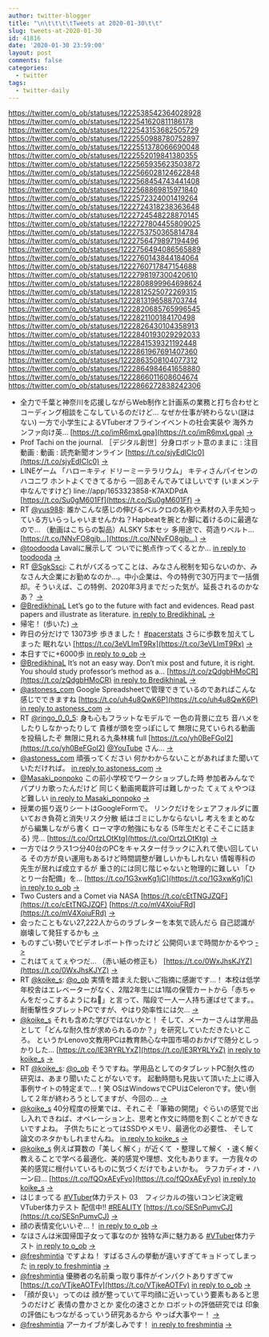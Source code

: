 ```yaml
---
author: twitter-blogger
title: "\n\t\t\t\tTweets at 2020-01-30\t\t"
slug: tweets-at-2020-01-30
id: 41816
date: '2020-01-30 23:59:00'
layout: post
comments: false
categories:
  - twitter
tags:
  - twitter-daily
---
```


https://twitter.com/o_ob/statuses/1222538542364028928 https://twitter.com/o_ob/statuses/1222541620811186178 https://twitter.com/o_ob/statuses/1222543153682505729 https://twitter.com/o_ob/statuses/1222550988780752897 https://twitter.com/o_ob/statuses/1222551378066690048 https://twitter.com/o_ob/statuses/1222552019841380355 https://twitter.com/o_ob/statuses/1222565935623503872 https://twitter.com/o_ob/statuses/1222566028124622848 https://twitter.com/o_ob/statuses/1222568454743441408 https://twitter.com/o_ob/statuses/1222568869815971840 https://twitter.com/o_ob/statuses/1222572324001419264 https://twitter.com/o_ob/statuses/1222724318238363648 https://twitter.com/o_ob/statuses/1222724548228870145 https://twitter.com/o_ob/statuses/1222727804455809025 https://twitter.com/o_ob/statuses/1222753750365814784 https://twitter.com/o_ob/statuses/1222756479897194496 https://twitter.com/o_ob/statuses/1222756494086565889 https://twitter.com/o_ob/statuses/1222760143844184064 https://twitter.com/o_ob/statuses/1222760717847154688 https://twitter.com/o_ob/statuses/1222798197300420610 https://twitter.com/o_ob/statuses/1222808899964698624 https://twitter.com/o_ob/statuses/1222812525072269315 https://twitter.com/o_ob/statuses/1222813196588703744 https://twitter.com/o_ob/statuses/1222820685765996545 https://twitter.com/o_ob/statuses/1222821100184170498 https://twitter.com/o_ob/statuses/1222826430104358913 https://twitter.com/o_ob/statuses/1222840193029292033 https://twitter.com/o_ob/statuses/1222841539321192448 https://twitter.com/o_ob/statuses/1222861967691407360 https://twitter.com/o_ob/statuses/1222863508104077312 https://twitter.com/o_ob/statuses/1222864984641658880 https://twitter.com/o_ob/statuses/1222866011608604674 https://twitter.com/o_ob/statuses/1222866272838242306  

*   全力で千葉と神奈川を応援しながらWeb制作と計画系の業務と打ち合わせとコーディング相談をこなしているのだけど… なぜか仕事が終わらない(謎はない) 一方で小学生によるVTuberオフラインイベントの社会実装や 海外カンファ向け英… [https://t.co/imR6mxLgpa](https://t.co/imR6mxLgpa) [->](https://twitter.com/o_ob/statuses/1222538542364028928)
*   Prof Tachi on the journal. ［デジタル創世］分身ロボット意のままに : 注目動画 : 動画 : 読売新聞オンライン [https://t.co/sjyEdICIc0](https://t.co/sjyEdICIc0) [->](https://twitter.com/o_ob/statuses/1222541620811186178)
*   LINEゲーム 「ハローキティ ドリーミーテラリウム」 キティさんパイセンのハコニワ ホントよくできてるから 一回あそんでみてほしいです (いまメンテ中なんですけど) line://app/1653323858-K7AXDPdA [https://t.co/Su0gM601Ff](https://t.co/Su0gM601Ff) [->](https://twitter.com/o_ob/statuses/1222543153682505729)
*   RT [@yus988](https://twitter.com/yus988): 誰かこんな感じの伸びるベルクロの名称や素材の入手先知っている方いらっしゃいませんかね？Hapbeatを腕とか脚に着けるのに最適なので… （動画はこちらの製品）ALSKY 5本セッ 多用途で、荷造りベルト... [https://t.co/NNvFO8gjb…](https://t.co/NNvFO8gjb…) [->](https://twitter.com/o_ob/statuses/1222550988780752897)
*   [@toodooda](https://twitter.com/toodooda) Lavalに展示して ついでに拠点作ってくるとか… [in reply to toodooda](https://twitter.com/toodooda/statuses/1222329750699462656) [->](https://twitter.com/o_ob/statuses/1222551378066690048)
*   RT [@SgkSsci](https://twitter.com/SgkSsci): これがバズるってことは、みなさん税制を知らないのか、みなさん大企業にお勤めなのか…。中小企業は、今の特例で30万円まで一括償却。そういえば、この特例、2020年3月までだった気が。延長されるのかなあ？ [->](https://twitter.com/o_ob/statuses/1222552019841380355)
*   [@BredikhinaL](https://twitter.com/BredikhinaL) Let’s go to the future with fact and evidences. Read past papers and illustrate as literature. [in reply to BredikhinaL](https://twitter.com/BredikhinaL/statuses/1222501999587004417) [->](https://twitter.com/o_ob/statuses/1222565935623503872)
*   帰宅！ (歩いた) [->](https://twitter.com/o_ob/statuses/1222566028124622848)
*   昨日の分だけで 13073步 歩きました！ [#pacerstats](https://twitter.com/search?q=%23pacerstats&src=hash) さらに歩数を加えてしまった 眠れない [https://t.co/3eVLImT9Rx](https://t.co/3eVLImT9Rx) [->](https://twitter.com/o_ob/statuses/1222568454743441408)
*   本日すでに+6000歩 [in reply to o_ob](https://twitter.com/o_ob/statuses/1222568454743441408) [->](https://twitter.com/o_ob/statuses/1222568869815971840)
*   [@BredikhinaL](https://twitter.com/BredikhinaL) It’s not an easy way. Don’t mix post and future, it is right. You should study professor’s method as a… [https://t.co/zQdgbHMoCR](https://t.co/zQdgbHMoCR) [in reply to BredikhinaL](https://twitter.com/BredikhinaL/statuses/1222568778611003394) [->](https://twitter.com/o_ob/statuses/1222572324001419264)
*   [@astoness_com](https://twitter.com/astoness_com) Google Spreadsheetで管理できているのであればこんな感じでできますね [https://t.co/uh4u8QwK6P](https://t.co/uh4u8QwK6P) [in reply to astoness_com](https://twitter.com/astoness_com/statuses/1222720781605453824) [->](https://twitter.com/o_ob/statuses/1222724318238363648)
*   RT [@ringo_0_0_5](https://twitter.com/ringo_0_0_5): 身も心もフラットなモデルで 一色の背景に立ち 音ハメをしたりしなかったりして 貴様が頭を空っぽにして 無限に見ていられる動画を投稿したぞ 無限に見れる九条林檎 full [https://t.co/yh0BeFGol2](https://t.co/yh0BeFGol2) [@YouTube](https://twitter.com/YouTube) さん… [->](https://twitter.com/o_ob/statuses/1222724548228870145)
*   [@astoness_com](https://twitter.com/astoness_com) 頑張ってください 何かわからないことがあればまた聞いていただければ。 [in reply to astoness_com](https://twitter.com/astoness_com/statuses/1222726465906626560) [->](https://twitter.com/o_ob/statuses/1222727804455809025)
*   [@Masaki_ponpoko](https://twitter.com/Masaki_ponpoko) この前小学校でワークショップした時 参加者みんなでパプリカ歌ったんだけど 同じく動画掲載許可は難しかった てぇてぇやつほど難しい [in reply to Masaki_ponpoko](https://twitter.com/Masaki_ponpoko/statuses/1222542018699620352) [->](https://twitter.com/o_ob/statuses/1222753750365814784)
*   授業の振り返りシートはGoogleFormで。 リンクだけをシェアフォルダに置いておき負荷と消失リスク分散 紙はゴミにしかならないし 考えをまとめながら編集しながら書く ローマ字の勉強にもなる (5年生だとそこそこに詰まる) 児… [https://t.co/OrtzLOtKtg](https://t.co/OrtzLOtKtg) [->](https://twitter.com/o_ob/statuses/1222756479897194496)
*   一方ではクラス1つ分40台のPCをキャスター付ラックに入れて使い回している その方が良い運用もあるけど時間調整が難しいかもしれない 情報専科の先生が居れば成立するが 重さ的には同じ階じゃないと物理的に難しい 「ひとり一台配備」を… [https://t.co/1G3xwKg1jC](https://t.co/1G3xwKg1jC) [in reply to o_ob](https://twitter.com/o_ob/statuses/1222756479897194496) [->](https://twitter.com/o_ob/statuses/1222756494086565889)
*   Two Custers and a Comet via NASA [https://t.co/cEtTNGJZQF](https://t.co/cEtTNGJZQF) [https://t.co/mV4XoiuFRd](https://t.co/mV4XoiuFRd) [->](https://twitter.com/o_ob/statuses/1222760143844184064)
*   会ったこともない27,222人からのラブレターを本気で読んだら 自己認識が崩壊して発狂するかも [->](https://twitter.com/o_ob/statuses/1222760717847154688)
*   ものすごい勢いでビデオレポート作ったけど 公開伺いまで時間かかるやつ [->](https://twitter.com/o_ob/statuses/1222798197300420610)
*   これはてぇてぇやつだ… （赤い紙の修正も） [https://t.co/0WxJhsKJYZ](https://t.co/0WxJhsKJYZ) [->](https://twitter.com/o_ob/statuses/1222808899964698624)
*   RT [@koike_s](https://twitter.com/koike_s): [@o_ob](https://twitter.com/o_ob) 実情を踏まえた鋭いご指摘に感謝です…！ 本校は低学年校舎はエレベーターがなく、2階2年生には1階の保管カートから「赤ちゃんをだっこするようにね👶」と言って、階段で一人一人持ち運ばせてます。。 耐衝撃性タブレットPCですが、やはり効率性には欠… [->](https://twitter.com/o_ob/statuses/1222812525072269315)
*   [@koike_s](https://twitter.com/koike_s) それも含めた学びではないかと！ そして、メーカーさんは学用品として「どんな耐久性が求められるのか？」を研究していただきたいところ。 というかLenovo文教用PCは教育熱心な中国市場のおかげで随分としっかりした… [https://t.co/IE3RYRLYxZ](https://t.co/IE3RYRLYxZ) [in reply to koike_s](https://twitter.com/koike_s/statuses/1222809633607188480) [->](https://twitter.com/o_ob/statuses/1222813196588703744)
*   RT [@koike_s](https://twitter.com/koike_s): [@o_ob](https://twitter.com/o_ob) そうですね。学用品としてのタブレットPC耐久性の研究は、あまり聞いたことがないです。 起動時間も見抜いて頂いた上に導入事例サイトの特定まで…！笑 OSはWindowsでCPUはCeleronです。使い倒して２年が終わろうとしてますが、今回の… [->](https://twitter.com/o_ob/statuses/1222820685765996545)
*   [@koike_s](https://twitter.com/koike_s) 40分程度の授業では、それこそ「筆箱の開閉」ぐらいの感覚で出し入れできねば、オペレーション上、思考と作文に時間を割くことができないですよね。 子供たちにとってはSSDやメモリ、最適化の必要性、 そして論文のネタかもしれませんね。 [in reply to koike_s](https://twitter.com/koike_s/statuses/1222817967139778560) [->](https://twitter.com/o_ob/statuses/1222821100184170498)
*   [@koike_s](https://twitter.com/koike_s) 例えば算数の「美しく解く」が近くて ・整理して解く ・速く解く 教えることで学べる最適化、美的感覚や理想、文化もあります。一方我々の美的感覚に根付いているものに気づくだけでもよいかも。 ラフカディオ・ハーン曰… [https://t.co/fQOxAEyFyo](https://t.co/fQOxAEyFyo) [in reply to koike_s](https://twitter.com/koike_s/statuses/1222822772205768705) [->](https://twitter.com/o_ob/statuses/1222826430104358913)
*   はじまってる [#VTuber](https://twitter.com/search?q=%23VTuber&src=hash)体力テスト 03　フィジカルの強いコンビ決定戦 VTuber体力テスト 配信中!! [#REALITY](https://twitter.com/search?q=%23REALITY&src=hash) [https://t.co/SESnPumvCJ](https://t.co/SESnPumvCJ) [->](https://twitter.com/o_ob/statuses/1222840193029292033)
*   顔の表情変化いいぞ…！ [in reply to o_ob](https://twitter.com/o_ob/statuses/1222840193029292033) [->](https://twitter.com/o_ob/statuses/1222841539321192448)
*   なほさんは米国帰国子女って事なのか 独特な声に魅力ある [#VTuber](https://twitter.com/search?q=%23VTuber&src=hash)体力テスト [in reply to o_ob](https://twitter.com/o_ob/statuses/1222841539321192448) [->](https://twitter.com/o_ob/statuses/1222861967691407360)
*   [@freshmintia](https://twitter.com/freshmintia) ですよね！ すばるさんの挙動が違いすぎてキョドってしまった [in reply to freshmintia](https://twitter.com/freshmintia/statuses/1222862436975271942) [->](https://twitter.com/o_ob/statuses/1222863508104077312)
*   [@freshmintia](https://twitter.com/freshmintia) 優勝者の名前乗っ取り事件がインパクトありすぎてw [https://t.co/VTjkeAOTFv](https://t.co/VTjkeAOTFv) [in reply to o_ob](https://twitter.com/o_ob/statuses/1222863508104077312) [->](https://twitter.com/o_ob/statuses/1222864984641658880)
*   「顔が良い」ってのは 顔が整っていて平均顔に近いっていう要素もあると思うのだけど 表情の豊かさとか 変化の速さとか ロボットの評価研究では 印象の評価にもつながるっていう研究あるから やっぱ大事やー！ [->](https://twitter.com/o_ob/statuses/1222866011608604674)
*   [@freshmintia](https://twitter.com/freshmintia) アーカイブが楽しみです！ [in reply to freshmintia](https://twitter.com/freshmintia/statuses/1222865734096715778) [->](https://twitter.com/o_ob/statuses/1222866272838242306)